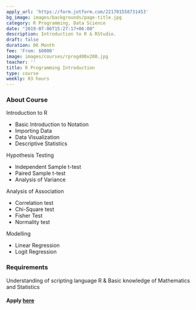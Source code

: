 ```yaml
---
apply_url: 'https://form.jotform.com/221701558731453'
bg_image: images/backgrounds/page-title.jpg
category: R Programming, Data Science
date: "2019-07-06T15:27:17+06:00"
description: Introduction to R & RStudio.
draft: false
duration: 06 Month
fee: 'From: $0000'
image: images/courses/rprog400x200.jpg
teacher: ''
title: R Programming Introduction
type: course
weekly: 03 hours
---
```



### About Course

Introduction to R
  -  Basic Introduction to Notation
  -  Importing Data
  -  Data Visualization
  -  Descriptive Statistics
  
Hypothesis Testing
  -  Independent Sample t-test
  -  Paired Sample t-test
  -  Analysis of Variance

Analysis of Association
  -  Correlation test
  -  Chi-Square test
  -  Fisher Test
  -  Normality test
  
Modelling
  - Linear Regression
  - Logit Regression
  
  
### Requirements

Understanding of scripting language R & Basic knowledge of Mathematics and Statistics



#### Apply [here](/contact/)
  
  
  